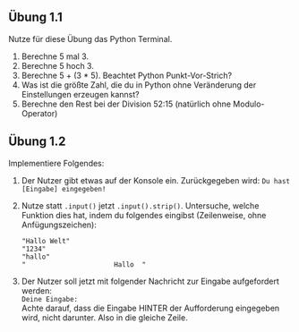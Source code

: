 
## Übung 1.1

Nutze für diese Übung das Python Terminal.

1. Berechne 5 mal 3.
2. Berechne 5 hoch 3.
3. Berechne 5 + (3 * 5). Beachtet Python Punkt-Vor-Strich?
4. Was ist die größte Zahl, die du in Python ohne Veränderung der Einstellungen erzeugen kannst?
5. Berechne den Rest bei der Division 52:15 (natürlich ohne Modulo-Operator)


## Übung 1.2

Implementiere Folgendes:

1. Der Nutzer gibt etwas auf der Konsole ein.
Zurückgegeben wird:
`Du hast [Eingabe] eingegeben!`

2. Nutze statt `.input()` jetzt `.input().strip()`. 
Untersuche, welche Funktion dies hat, indem du folgendes eingibst (Zeilenweise, ohne Anfügungszeichen):
    ```
    "Hallo Welt"
    "1234"
    "hallo"
    "                      Hallo  "
    ``` 

3. Der Nutzer soll jetzt mit folgender Nachricht zur Eingabe aufgefordert werden:\
`Deine Eingabe:`\
Achte darauf, dass die Eingabe HINTER der Aufforderung eingegeben wird, nicht darunter.
Also in die gleiche Zeile.







